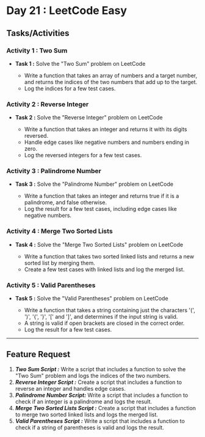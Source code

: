 # Day 21 : LeetCode Easy

## Tasks/Activities

### Activity 1 : Two Sum
- **Task 1 :** Solve the "Two Sum" problem on LeetCode

    - Write a function that takes an array of numbers and a target number, and returns the indices of the two numbers that add up to the target.
    - Log the indices for a few test cases.


### Activity 2 : Reverse Integer
- **Task 2 :** Solve the "Reverse Integer" problem on LeetCode

    - Write a function that takes an integer and returns it with its digits reversed.
    - Handle edge cases like negative numbers and numbers ending in zero.
    - Log the reversed integers for a few test cases.

### Activity 3 : Palindrome Number
- **Task 3 :** Solve the "Palindrome Number" problem on LeetCode

    - Write a function that takes an integer and returns true if it is a palindrome, and false otherwise.
    - Log the result for a few test cases, including edge cases like negative numbers.


### Activity 4 : Merge Two Sorted Lists
- **Task 4 :** Solve the "Merge Two Sorted Lists" problem on LeetCode

    - Write a function that takes two sorted linked lists and returns a new sorted list by merging them.
    - Create a few test cases with linked lists and log the merged list.


### Activity 5 : Valid Parentheses
- **Task 5 :** Solve the "Valid Parentheses" problem on LeetCode

    - Write a function that takes a string containing just the characters '(', ')', '{', '}', '[' and ']', and determines if the input string is valid.
    - A string is valid if open brackets are closed in the correct order.
    - Log the result for a few test cases.



***
## Feature Request

1. ***Two Sum Script :*** Write a script that includes a function to solve the "Two Sum" problem and logs the indices of the two numbers.
2. ***Reverse Integer Script :*** Create a script that includes a function to reverse an integer and handles edge cases.
3. ***Palindrome Number Script:*** Write a script that includes a function to check if an integer is a palindrome and logs the result.
4. ***Merge Two Sorted Lists Script :*** Create a script that includes a function to merge two sorted linked lists and logs the merged list.
5. ***Valid Parentheses Script :*** Write a script that includes a function to check if a string of parentheses is valid and logs the result.

